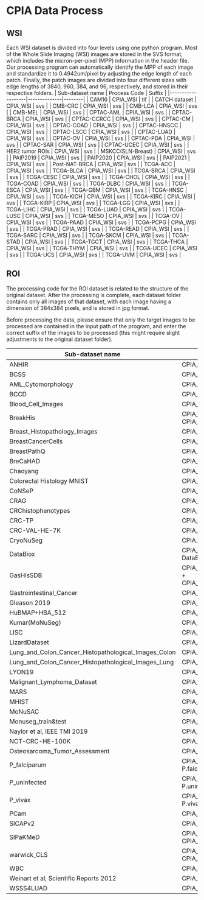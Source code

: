 # CPIA Data Process


## WSI
Each WSI dataset is divided into four levels using one python program. Most of the Whole Slide Imaging (WSI) images are stored in the SVS format, which includes the micron-per-pixel (MPP) information in the header file. Our processing program can automatically identify the MPP of each image and standardize it to 0.4942um/pixel by adjusting the edge length of each patch. Finally, the patch images are divided into four different sizes with edge lengths of 3840, 960, 384, and 96, respectively, and stored in their respective folders.
| Sub-dataset name  | Process Code | Suffix |
|-------------------|--------------|--------|
| CAM16             | CPIA_WSI     | tif    |
| CATCH dataset     | CPIA_WSI     | svs    |
| CMB-CRC           | CPIA_WSI     | svs    |
| CMB-LCA           | CPIA_WSI     | svs    |
| CMB-MEL           | CPIA_WSI     | svs    |
| CPTAC-AML         | CPIA_WSI     | svs    |
| CPTAC-BRCA        | CPIA_WSI     | svs    |
| CPTAC-CCRCC       | CPIA_WSI     | svs    |
| CPTAC-CM          | CPIA_WSI     | svs    |
| CPTAC-COAD        | CPIA_WSI     | svs    |
| CPTAC-HNSCC       | CPIA_WSI     | svs    |
| CPTAC-LSCC        | CPIA_WSI     | svs    |
| CPTAC-LUAD        | CPIA_WSI     | svs    |
| CPTAC-OV          | CPIA_WSI     | svs    |
| CPTAC-PDA         | CPIA_WSI     | svs    |
| CPTAC-SAR         | CPIA_WSI     | svs    |
| CPTAC-UCEC        | CPIA_WSI     | svs    |
| HER2 tumor ROIs   | CPIA_WSI     | svs    |
| MSKCC(SLN-Breast) | CPIA_WSI     | svs    |
| PAIP2019          | CPIA_WSI     | svs    |
| PAIP2020          | CPIA_WSI     | svs    |
| PAIP2021          | CPIA_WSI     | svs    |
| Post-NAT-BRCA     | CPIA_WSI     | svs    |
| TCGA-ACC          | CPIA_WSI     | svs    |
| TCGA-BLCA         | CPIA_WSI     | svs    |
| TCGA-BRCA         | CPIA_WSI     | svs    |
| TCGA-CESC         | CPIA_WSI     | svs    |
| TCGA-CHOL         | CPIA_WSI     | svs    |
| TCGA-COAD         | CPIA_WSI     | svs    |
| TCGA-DLBC         | CPIA_WSI     | svs    |
| TCGA-ESCA         | CPIA_WSI     | svs    |
| TCGA-GBM          | CPIA_WSI     | svs    |
| TCGA-HNSC         | CPIA_WSI     | svs    |
| TCGA-KICH         | CPIA_WSI     | svs    |
| TCGA-KIRC         | CPIA_WSI     | svs    |
| TCGA-KIRP         | CPIA_WSI     | svs    |
| TCGA-LGG          | CPIA_WSI     | svs    |
| TCGA-LIHC         | CPIA_WSI     | svs    |
| TCGA-LUAD         | CPIA_WSI     | svs    |
| TCGA-LUSC         | CPIA_WSI     | svs    |
| TCGA-MESO         | CPIA_WSI     | svs    |
| TCGA-OV           | CPIA_WSI     | svs    |
| TCGA-PAAD         | CPIA_WSI     | svs    |
| TCGA-PCPG         | CPIA_WSI     | svs    |
| TCGA-PRAD         | CPIA_WSI     | svs    |
| TCGA-READ         | CPIA_WSI     | svs    |
| TCGA-SARC         | CPIA_WSI     | svs    |
| TCGA-SKCM         | CPIA_WSI     | svs    |
| TCGA-STAD         | CPIA_WSI     | svs    |
| TCGA-TGCT         | CPIA_WSI     | svs    |
| TCGA-THCA         | CPIA_WSI     | svs    |
| TCGA-THYM         | CPIA_WSI     | svs    |
| TCGA-UCEC         | CPIA_WSI     | svs    |
| TCGA-UCS          | CPIA_WSI     | svs    |
| TCGA-UVM          | CPIA_WSI     | svs    |


## ROI
The processing code for the ROI dataset is related to the structure of the original dataset. After the processing is complete, each dataset folder contains only all images of that dataset, with each image having a dimension of 384x384 pixels, and is stored in jpg format. 

Before processing the data, please ensure that only the target images to be processed are contained in the input path of the program, and enter the correct suffix of the images to be processed (this might require slight adjustments to the original dataset folder).
  
| Sub-dataset name                                     | Process Code                                   | Suffix | Add_class |
|------------------------------------------------------|------------------------------------------------|--------|-----------|
| ANHIR                                                | CPIA_ROI_1_Crop&Resize                         | png    | FALSE     |
| BCSS                                                 | CPIA_ROI_1_Crop&Resize                         | png    | FALSE     |
| AML_Cytomorphology                                   | CPIA_ROI_1_Crop&Resize                         | tiff   | FALSE     |
| BCCD                                                 | CPIA_ROI_1_Crop&Resize                         | jpg    | FALSE     |
| Blood_Cell_Images                                    | CPIA_ROI_1_Crop&Resize                         | jpg    | TRUE      |
| BreakHis                                             | CPIA_ROI_0_BreakHis + CPIA_ROI_1_Crop&Resize   | jpg    | TRUE      |
| Breast_Histopathology_Images                         | CPIA_ROI_1_Crop&Resize                         | png    | FALSE     |
| BreastCancerCells                                    | CPIA_ROI_1_Crop&Resize                         | tif    | FALSE     |
| BreastPathQ                                          | CPIA_ROI_1_Crop&Resize                         | tif    | FALSE     |
| BreCaHAD                                             | CPIA_ROI_1_Crop&Resize                         | tif    | FALSE     |
| Chaoyang                                             | CPIA_ROI_1_Crop&Resize                         | jpg    | FALSE     |
| Colorectal Histology MNIST                           | CPIA_ROI_1_Crop&Resize                         | tif    | FALSE     |
| CoNSeP                                               | CPIA_ROI_1_Crop&Resize                         | png    | FALSE     |
| CRAG                                                 | CPIA_ROI_1_Crop&Resize                         | jpg    | FALSE     |
| CRChistophenotypes                                   | CPIA_ROI_1_Crop&Resize                         | bmp    | FALSE     |
| CRC-TP                                               | CPIA_ROI_1_Crop&Resize                         | png    | TRUE      |
| CRC-VAL-HE-7K                                        | CPIA_ROI_1_Crop&Resize                         | jpg    | FALSE     |
| CryoNuSeg                                            | CPIA_ROI_1_Crop&Resize                         | tif    | FALSE     |
| DataBiox                                             | CPIA_ROI_1_MicroScope DataBiox                 | jpg    | FALSE     |
| GasHisSDB                                            | CPIA_ROI_0_GasHisSDB + CPIA_ROI_1_Crop&Resize  | jpg    | FALSE     |
| Gastrointestinal_Cancer                              | CPIA_ROI_1_Crop&Resize                         | jpg    | FALSE     |
| Gleason 2019                                         | CPIA_ROI_1_Crop&Resize                         | jpg    | FALSE     |
| HuBMAP+HBA_512                                       | CPIA_ROI_1_Crop&Resize                         | png    | FALSE     |
| Kumar(MoNuSeg)                                       | CPIA_ROI_1_Crop&Resize                         | tif    | FALSE     |
| LISC                                                 | CPIA_ROI_1_Crop&Resize                         | bmp    | FALSE     |
| LizardDataset                                        | CPIA_ROI_1_Crop&Resize                         | png    | FALSE     |
| Lung_and_Colon_Cancer_Histopathological_Images_Colon | CPIA_ROI_1_Crop&Resize                         | jpg    | TRUE      |
| Lung_and_Colon_Cancer_Histopathological_Images_Lung  | CPIA_ROI_1_Crop&Resize                         | jpg    | TRUE      |
| LYON19                                               | CPIA_ROI_1_Crop&Resize                         | png    | FALSE     |
| Malignant_Lymphoma_Dataset                           | CPIA_ROI_1_Crop&Resize                         | tif    | FALSE     |
| MARS                                                 | CPIA_ROI_1_Crop&Resize                         | png    | FALSE     |
| MHIST                                                | CPIA_ROI_1_Crop&Resize                         | png    | FALSE     |
| MoNuSAC                                              | CPIA_ROI_1_Crop&Resize                         | tif    | FALSE     |
| Monuseg_train&test                                   | CPIA_ROI_1_Crop&Resize                         | png    | FALSE     |
| Naylor et al, IEEE TMI 2019                          | CPIA_ROI_1_Crop&Resize                         | png    | FALSE     |
| NCT-CRC-HE-100K                                      | CPIA_ROI_1_Crop&Resize                         | tif    | FALSE     |
| Osteosarcoma_Tumor_Assessment                        | CPIA_ROI_1_Crop&Resize                         | jpg    | FALSE     |
| P_falciparum                                         | CPIA_ROI_1_MicroScope P.falciparum             | jpg    | FALSE     |
| P_uninfected                                         | CPIA_ROI_1_MicroScope P.uninfected             | jpg    | FALSE     |
| P_vivax                                              | CPIA_ROI_1_MicroScope P.vivax                  | jpg    | FALSE     |
| PCam                                                 | CPIA_ROI_1_Crop&Resize                         | tif    | FALSE     |
| SICAPv2                                              | CPIA_ROI_1_Crop&Resize                         | jpg    | FALSE     |
| SIPaKMeD                                             | CPIA_ROI_0_SIPaKMeD + CPIA_ROI_1_Crop&Resize   | jpg    | FALSE     |
| warwick_CLS                                          | CPIA_ROI_0_Warwick + CPIA_ROI_1_Crop&Resize    | jpg    | FALSE     |
| WBC                                                  | CPIA_ROI_1_Crop&Resize                         | jpg    | TRUE      |
| Weinart et al, Scientific Reports 2012               | CPIA_ROI_1_Crop&Resize                         | jpg    | FALSE     |
| WSSS4LUAD                                            | CPIA_ROI_1_Crop&Resize                         | png    | TRUE      |
